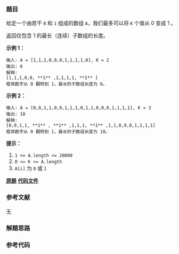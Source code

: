 ### 题目
给定一个由若干 `0` 和 `1` 组成的数组 `A`，我们最多可以将 `K` 个值从 0 变成 1 。

返回仅包含 1 的最长（连续）子数组的长度。



**示例 1：**

    
    
    输入: A = [1,1,1,0,0,0,1,1,1,1,0], K = 2
    输出: 6
    解释:
    [1,1,1,0,0, **1** ,1,1,1,1, **1** ]
    粗体数字从 0 翻转到 1，最长的子数组长度为 6。

**示例 2：**

    
    
    输入: A = [0,0,1,1,0,0,1,1,1,0,1,1,0,0,0,1,1,1,1], K = 3
    输出: 10
    解释:
    [0,0,1,1, **1** , **1** ,1,1,1, **1** ,1,1,0,0,0,1,1,1,1]
    粗体数字从 0 翻转到 1，最长的子数组长度为 10。



**提示：**

  1. `1 <= A.length <= 20000`
  2. `0 <= K <= A.length`
  3. `A[i]` 为 `0` 或 `1` 

 **[原题](https://leetcode-cn.com/problems/max-consecutive-ones-iii/)**    **[代码文件]()**


### 参考文献
无

### 解题思路




### 参考代码

```go


```




